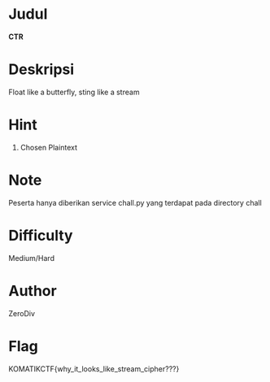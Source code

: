 # Judul
**CTR**

# Deskripsi
Float like a butterfly, sting like a stream

# Hint
1. Chosen Plaintext

# Note
Peserta hanya diberikan service chall.py yang terdapat pada directory chall

# Difficulty
Medium/Hard

# Author
ZeroDiv

# Flag
KOMATIKCTF{why_it_looks_like_stream_cipher???}

